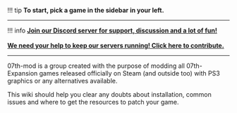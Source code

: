 !!! tip
    **To start, pick a game in the sidebar in your left.**
   
***

!!! info
    **[Join our Discord server for support, discussion and a lot of fun!](https://discord.gg/pf5VhF9)**<br></br>
    **[We need your help to keep our servers running! Click here to contribute.](https://07th-mod.com/wiki/Donations)**
    
***

07th-mod is a group created with the purpose of modding all 07th-Expansion games released officially on Steam (and outside too) with PS3 graphics or any alternatives available.

This wiki should help you clear any doubts about installation, common issues and where to get the resources to patch your game.
